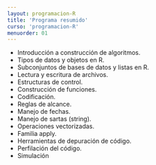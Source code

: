 ```yaml
---
layout: programacion-R
title: 'Programa resumido'
curso: 'programacion-R'
menuorder: 01
---
```


* Introducción a construcción de algoritmos.
* Tipos de datos y objetos en R.
* Subconjuntos de bases de datos y listas en R.
* Lectura y escritura de archivos.
* Estructuras de control.
* Construcción de funciones.
* Codificación.
* Reglas de alcance.
* Manejo de fechas.
* Manejo de sartas (string).
* Operaciones vectorizadas.
* Familia apply.
* Herramientas de depuración de código.
* Perfilación del código.
* Simulación

